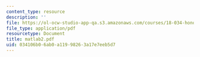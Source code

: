 ```yaml
---
content_type: resource
description: ''
file: https://ol-ocw-studio-app-qa.s3.amazonaws.com/courses/18-034-honors-differential-equations-spring-2004/034106b06ab0a11998263a17e7eeb5d7_matlab2.pdf
file_type: application/pdf
resourcetype: Document
title: matlab2.pdf
uid: 034106b0-6ab0-a119-9826-3a17e7eeb5d7
---
```

